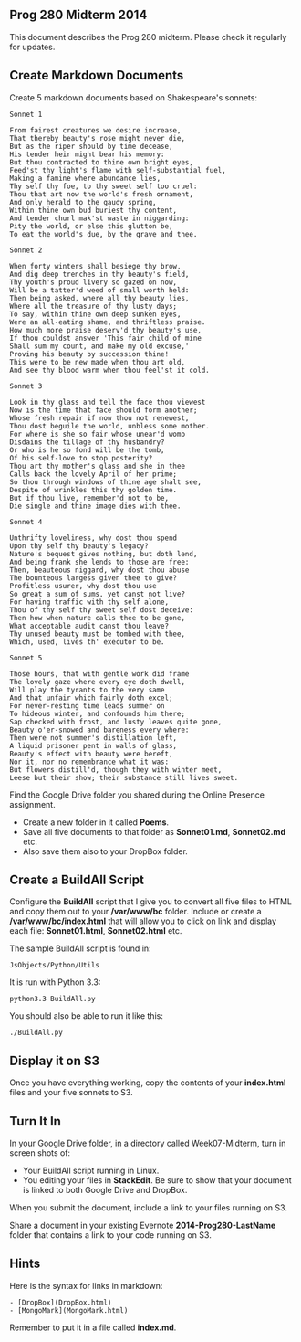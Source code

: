 ## Prog 280 Midterm 2014

This document describes the Prog 280 midterm. Please check it regularly
for updates.

## Create Markdown Documents

Create 5 markdown documents based on Shakespeare's sonnets:

	Sonnet 1

	From fairest creatures we desire increase,
	That thereby beauty's rose might never die,
	But as the riper should by time decease,
	His tender heir might bear his memory:
	But thou contracted to thine own bright eyes,
	Feed'st thy light's flame with self-substantial fuel,
	Making a famine where abundance lies,
	Thy self thy foe, to thy sweet self too cruel:
	Thou that art now the world's fresh ornament,
	And only herald to the gaudy spring,
	Within thine own bud buriest thy content,
	And tender churl mak'st waste in niggarding:
	Pity the world, or else this glutton be,
	To eat the world's due, by the grave and thee.

	Sonnet 2

	When forty winters shall besiege thy brow,
	And dig deep trenches in thy beauty's field,
	Thy youth's proud livery so gazed on now,
	Will be a tatter'd weed of small worth held:
	Then being asked, where all thy beauty lies,
	Where all the treasure of thy lusty days;
	To say, within thine own deep sunken eyes,
	Were an all-eating shame, and thriftless praise.
	How much more praise deserv'd thy beauty's use,
	If thou couldst answer 'This fair child of mine
	Shall sum my count, and make my old excuse,'
	Proving his beauty by succession thine!
	This were to be new made when thou art old,
	And see thy blood warm when thou feel'st it cold.

	Sonnet 3

	Look in thy glass and tell the face thou viewest
	Now is the time that face should form another;
	Whose fresh repair if now thou not renewest,
	Thou dost beguile the world, unbless some mother.
	For where is she so fair whose unear'd womb
	Disdains the tillage of thy husbandry?
	Or who is he so fond will be the tomb,
	Of his self-love to stop posterity?
	Thou art thy mother's glass and she in thee
	Calls back the lovely April of her prime;
	So thou through windows of thine age shalt see,
	Despite of wrinkles this thy golden time.
	But if thou live, remember'd not to be,
	Die single and thine image dies with thee.

	Sonnet 4

	Unthrifty loveliness, why dost thou spend
	Upon thy self thy beauty's legacy?
	Nature's bequest gives nothing, but doth lend,
	And being frank she lends to those are free:
	Then, beauteous niggard, why dost thou abuse
	The bounteous largess given thee to give?
	Profitless usurer, why dost thou use
	So great a sum of sums, yet canst not live?
	For having traffic with thy self alone,
	Thou of thy self thy sweet self dost deceive:
	Then how when nature calls thee to be gone,
	What acceptable audit canst thou leave?
	Thy unused beauty must be tombed with thee,
	Which, used, lives th' executor to be.

	Sonnet 5

	Those hours, that with gentle work did frame
	The lovely gaze where every eye doth dwell,
	Will play the tyrants to the very same
	And that unfair which fairly doth excel;
	For never-resting time leads summer on
	To hideous winter, and confounds him there;
	Sap checked with frost, and lusty leaves quite gone,
	Beauty o'er-snowed and bareness every where:
	Then were not summer's distillation left,
	A liquid prisoner pent in walls of glass,
	Beauty's effect with beauty were bereft,
	Nor it, nor no remembrance what it was:
	But flowers distill'd, though they with winter meet,
	Leese but their show; their substance still lives sweet.

Find the Google Drive folder you shared during the Online Presence 
assignment. 

- Create a new folder in it called **Poems**. 
- Save all five documents to that folder as **Sonnet01.md**, **Sonnet02.md** etc.
- Also save them also to your DropBox folder.

## Create a BuildAll Script

Configure the **BuildAll** script that I give you to convert all five
files to HTML and copy them out to your **/var/www/bc** folder. Include
or create a **/var/www/bc/index.html** that will allow you to click on
link and display each file: **Sonnet01.html**, **Sonnet02.html** etc.

The sample BuildAll script is found in:

	JsObjects/Python/Utils
	
It is run with Python 3.3:

	python3.3 BuildAll.py
	
You should also be able to run it like this:

	./BuildAll.py

## Display it on S3

Once you have everything working, copy the contents of your **index.html**
files and your five sonnets to S3.


## Turn It In

In your Google Drive folder, in a directory called Week07-Midterm, turn 
in screen shots of:

-  Your BuildAll script running in Linux. 
-  You editing your files in **StackEdit**. Be sure to show that 
your document is linked to both Google Drive and DropBox.

When you submit the document, include a link to your files running
on S3. 

Share a document in your existing Evernote **2014-Prog280-LastName**
folder that contains a link to your code running on S3. 

## Hints

Here is the syntax for links in markdown:

	- [DropBox](DropBox.html)
	- [MongoMark](MongoMark.html)
 
Remember to put it in a file called **index.md**.
